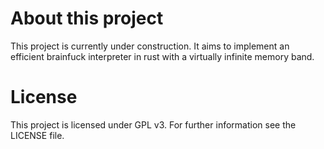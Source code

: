 # About this project

This project is currently under construction. It aims to implement an efficient brainfuck interpreter in rust with a virtually infinite memory band.

# License

This project is licensed under GPL v3. For further information see the LICENSE file.
